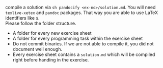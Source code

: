 compile a solution via `sh pandocify <ex-no>/solution.md`. You will need `texlive-xetex` and `pandoc` packages. That way you are able to use LaTeX identifiers like `$`.  
Please follow the folder structure.  
* A folder for every new exercise sheet
* A folder for every programming task within the exercise sheet
* Do not commit binaries. If we are not able to compile it, you did not document well enough.
* Every exercise sheet contains a `solution.md` which will be compiled right before handing in the exercise.
